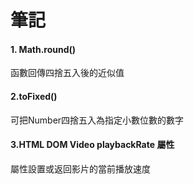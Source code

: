 <h1><b>筆記</b></h1>

<h4><b>1. Math.round()</b></h4>
<p>函數回傳四捨五入後的近似值</p>

<h4><b>2.toFixed()</b></h4>
<p>可把Number四捨五入為指定小數位數的數字</p>

<h4><b>3.HTML DOM Video playbackRate 屬性</b></h4>
<p>屬性設置或返回影片的當前播放速度</p>
